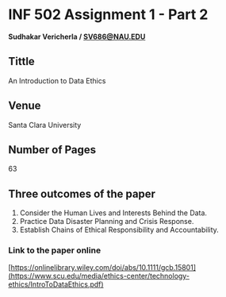 # INF 502 Assignment 1 - Part 2

**Sudhakar Vericherla / SV686@NAU.EDU**

## Tittle
An Introduction to Data Ethics

## Venue
Santa Clara University

## Number of Pages
63

## Three outcomes of the paper
1. Consider the Human Lives and Interests Behind the Data.
2. Practice Data Disaster Planning and Crisis Response.
3. Establish Chains of Ethical Responsibility and Accountability.

### Link to the paper online
[https://onlinelibrary.wiley.com/doi/abs/10.1111/gcb.15801](https://www.scu.edu/media/ethics-center/technology-ethics/IntroToDataEthics.pdf)
